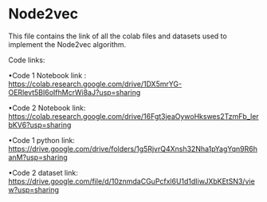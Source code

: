 # Node2vec
This file contains the link of all the colab files and datasets used to implement the Node2vec algorithm.

Code links:

•Code   1   Notebook   link   :       https://colab.research.google.com/drive/1DX5mrYG-OERlevt5BI6oIfhMcrWi8aJ?usp=sharing

•Code 2 Notebook link:                https://colab.research.google.com/drive/16Fgt3jeaOywoHkswes2TzmFb_lerbKV6?usp=sharing

•Code 1 python link:                     https://drive.google.com/drive/folders/1g5RjvrQ4Xnsh32Nha1pYagYqn9R6hanM?usp=sharing

•Code    2    dataset    link:        https://drive.google.com/file/d/10znmdaCGuPcfxl6U1d1dIiwJXbKEtSN3/view?usp=sharing
